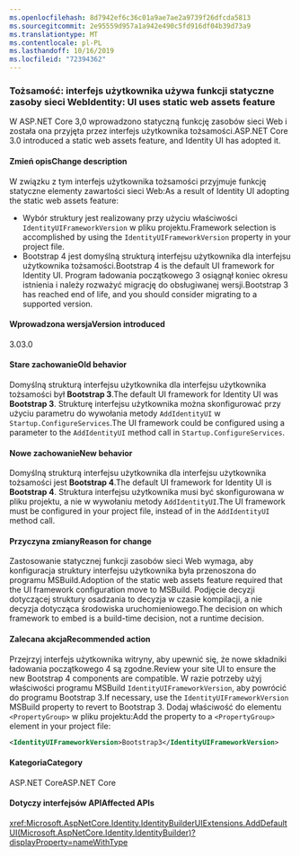 ```yaml
---
ms.openlocfilehash: 8d7942ef6c36c01a9ae7ae2a9739f26dfcda5813
ms.sourcegitcommit: 2e95559d957a1a942e490c5fd916df04b39d73a9
ms.translationtype: MT
ms.contentlocale: pl-PL
ms.lasthandoff: 10/16/2019
ms.locfileid: "72394362"
---
```

### <a name="identity-ui-uses-static-web-assets-feature"></a><span data-ttu-id="a173c-101">Tożsamość: interfejs użytkownika używa funkcji statyczne zasoby sieci Web</span><span class="sxs-lookup"><span data-stu-id="a173c-101">Identity: UI uses static web assets feature</span></span>

<span data-ttu-id="a173c-102">W ASP.NET Core 3,0 wprowadzono statyczną funkcję zasobów sieci Web i została ona przyjęta przez interfejs użytkownika tożsamości.</span><span class="sxs-lookup"><span data-stu-id="a173c-102">ASP.NET Core 3.0 introduced a static web assets feature, and Identity UI has adopted it.</span></span>

#### <a name="change-description"></a><span data-ttu-id="a173c-103">Zmień opis</span><span class="sxs-lookup"><span data-stu-id="a173c-103">Change description</span></span>

<span data-ttu-id="a173c-104">W związku z tym interfejs użytkownika tożsamości przyjmuje funkcję statyczne elementy zawartości sieci Web:</span><span class="sxs-lookup"><span data-stu-id="a173c-104">As a result of Identity UI adopting the static web assets feature:</span></span>

- <span data-ttu-id="a173c-105">Wybór struktury jest realizowany przy użyciu właściwości `IdentityUIFrameworkVersion` w pliku projektu.</span><span class="sxs-lookup"><span data-stu-id="a173c-105">Framework selection is accomplished by using the `IdentityUIFrameworkVersion` property in your project file.</span></span>
- <span data-ttu-id="a173c-106">Bootstrap 4 jest domyślną strukturą interfejsu użytkownika dla interfejsu użytkownika tożsamości.</span><span class="sxs-lookup"><span data-stu-id="a173c-106">Bootstrap 4 is the default UI framework for Identity UI.</span></span> <span data-ttu-id="a173c-107">Program ładowania początkowego 3 osiągnął koniec okresu istnienia i należy rozważyć migrację do obsługiwanej wersji.</span><span class="sxs-lookup"><span data-stu-id="a173c-107">Bootstrap 3 has reached end of life, and you should consider migrating to a supported version.</span></span>

#### <a name="version-introduced"></a><span data-ttu-id="a173c-108">Wprowadzona wersja</span><span class="sxs-lookup"><span data-stu-id="a173c-108">Version introduced</span></span>

<span data-ttu-id="a173c-109">3.0</span><span class="sxs-lookup"><span data-stu-id="a173c-109">3.0</span></span>

#### <a name="old-behavior"></a><span data-ttu-id="a173c-110">Stare zachowanie</span><span class="sxs-lookup"><span data-stu-id="a173c-110">Old behavior</span></span>

<span data-ttu-id="a173c-111">Domyślną strukturą interfejsu użytkownika dla interfejsu użytkownika tożsamości był **Bootstrap 3**.</span><span class="sxs-lookup"><span data-stu-id="a173c-111">The default UI framework for Identity UI was **Bootstrap 3**.</span></span> <span data-ttu-id="a173c-112">Strukturę interfejsu użytkownika można skonfigurować przy użyciu parametru do wywołania metody `AddIdentityUI` w `Startup.ConfigureServices`.</span><span class="sxs-lookup"><span data-stu-id="a173c-112">The UI framework could be configured using a parameter to the `AddIdentityUI` method call in `Startup.ConfigureServices`.</span></span>

#### <a name="new-behavior"></a><span data-ttu-id="a173c-113">Nowe zachowanie</span><span class="sxs-lookup"><span data-stu-id="a173c-113">New behavior</span></span>

<span data-ttu-id="a173c-114">Domyślną strukturą interfejsu użytkownika dla interfejsu użytkownika tożsamości jest **Bootstrap 4**.</span><span class="sxs-lookup"><span data-stu-id="a173c-114">The default UI framework for Identity UI is **Bootstrap 4**.</span></span> <span data-ttu-id="a173c-115">Struktura interfejsu użytkownika musi być skonfigurowana w pliku projektu, a nie w wywołaniu metody `AddIdentityUI`.</span><span class="sxs-lookup"><span data-stu-id="a173c-115">The UI framework must be configured in your project file, instead of in the `AddIdentityUI` method call.</span></span>

#### <a name="reason-for-change"></a><span data-ttu-id="a173c-116">Przyczyna zmiany</span><span class="sxs-lookup"><span data-stu-id="a173c-116">Reason for change</span></span>

<span data-ttu-id="a173c-117">Zastosowanie statycznej funkcji zasobów sieci Web wymaga, aby konfiguracja struktury interfejsu użytkownika była przenoszona do programu MSBuild.</span><span class="sxs-lookup"><span data-stu-id="a173c-117">Adoption of the static web assets feature required that the UI framework configuration move to MSBuild.</span></span> <span data-ttu-id="a173c-118">Podjęcie decyzji dotyczącej struktury osadzania to decyzja w czasie kompilacji, a nie decyzja dotycząca środowiska uruchomieniowego.</span><span class="sxs-lookup"><span data-stu-id="a173c-118">The decision on which framework to embed is a build-time decision, not a runtime decision.</span></span>

#### <a name="recommended-action"></a><span data-ttu-id="a173c-119">Zalecana akcja</span><span class="sxs-lookup"><span data-stu-id="a173c-119">Recommended action</span></span>

<span data-ttu-id="a173c-120">Przejrzyj interfejs użytkownika witryny, aby upewnić się, że nowe składniki ładowania początkowego 4 są zgodne.</span><span class="sxs-lookup"><span data-stu-id="a173c-120">Review your site UI to ensure the new Bootstrap 4 components are compatible.</span></span> <span data-ttu-id="a173c-121">W razie potrzeby użyj właściwości programu MSBuild `IdentityUIFrameworkVersion`, aby powrócić do programu Bootstrap 3.</span><span class="sxs-lookup"><span data-stu-id="a173c-121">If necessary, use the `IdentityUIFrameworkVersion` MSBuild property to revert to Bootstrap 3.</span></span> <span data-ttu-id="a173c-122">Dodaj właściwość do elementu `<PropertyGroup>` w pliku projektu:</span><span class="sxs-lookup"><span data-stu-id="a173c-122">Add the property to a `<PropertyGroup>` element in your project file:</span></span>

```xml
<IdentityUIFrameworkVersion>Bootstrap3</IdentityUIFrameworkVersion>
```

#### <a name="category"></a><span data-ttu-id="a173c-123">Kategoria</span><span class="sxs-lookup"><span data-stu-id="a173c-123">Category</span></span>

<span data-ttu-id="a173c-124">ASP.NET Core</span><span class="sxs-lookup"><span data-stu-id="a173c-124">ASP.NET Core</span></span>

#### <a name="affected-apis"></a><span data-ttu-id="a173c-125">Dotyczy interfejsów API</span><span class="sxs-lookup"><span data-stu-id="a173c-125">Affected APIs</span></span>

<xref:Microsoft.AspNetCore.Identity.IdentityBuilderUIExtensions.AddDefaultUI(Microsoft.AspNetCore.Identity.IdentityBuilder)?displayProperty=nameWithType>

<!-- 

#### Affected APIs

`M:Microsoft.AspNetCore.Identity.IdentityBuilderUIExtensions.AddDefaultUI(Microsoft.AspNetCore.Identity.IdentityBuilder)`

-->
